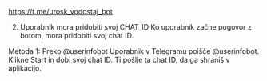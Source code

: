 


https://t.me/urosk_vodostaj_bot



2. Uporabnik mora pridobiti svoj CHAT_ID
   Ko uporabnik začne pogovor z botom, mora pridobiti svoj chat ID.

Metoda 1: Preko @userinfobot
Uporabnik v Telegramu poišče @userinfobot.
Klikne Start in dobi svoj chat ID.
Ti pošlje ta chat ID, da ga shraniš v aplikacijo.